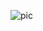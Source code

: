 ![pic](https://github.com/cep-1/peja-master-infra/assets/121357468/b25c2bc2-9e0d-464f-8741-92d0b8e4bb35)

